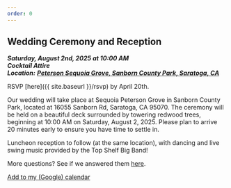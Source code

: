 ```yaml
---
order: 0
---
```

## Wedding Ceremony and Reception

***Saturday, August 2nd, 2025 at 10:00 AM***  
***Cocktail Attire***  
***Location:*** [***Peterson Sequoia Grove, Sanborn County Park, Saratoga, CA***](https://www.google.com/maps/place/Peterson+Grove,+California+95070/data=!4m2!3m1!1s0x808e4b73785c40bd:0xf35ce38203376155?sa=X&ved=1t:242&ictx=111)

RSVP [here]({{ site.baseurl }}/rsvp) by April 20th.

Our wedding will take place at Sequoia Peterson Grove in Sanborn County Park,
located at 16055 Sanborn Rd, Saratoga, CA 95070. The ceremony will be held on a
beautiful deck surrounded by towering redwood trees, beginning at 10:00 AM on
Saturday, August 2, 2025. Please plan to arrive 20 minutes early to ensure you
have time to settle in.  

Luncheon reception to follow (at the same location), with dancing and live
swing music provided by the Top Shelf Big Band!  

More questions? See if we answered them [here]({{site.baseurl}}/faq).  

<i class="fa-solid fa-calendar-days"></i>
[Add to my (Google) calendar](https://calendar.google.com/calendar/render?action=TEMPLATE&text=Ullerich+Wedding&details=Visit+http://ulleri.ch/wedding+for+more+details&dates=20250802T100000/20250802T180000&ctz=America/Los_Angeles&location=37.234524,-122.063787)
<!-- or [Download .ics calendar file](/files/ullerich_wedding.ics) -->
